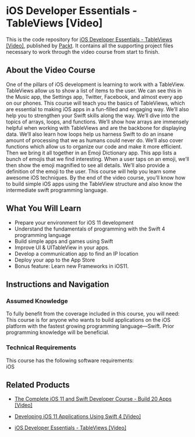 # iOS Developer Essentials - TableViews [Video]
This is the code repository for [iOS Developer Essentials - TableViews [Video]](https://www.packtpub.com/application-development/ios-developer-essentials-tableviews-video?utm_source=github&utm_medium=repository&utm_campaign=9781788299015), published by [Packt](https://www.packtpub.com/?utm_source=github). It contains all the supporting project files necessary to work through the video course from start to finish.
## About the Video Course
One of the pillars of iOS development is learning to work with a TableView. TableViews allow us to show a list of items to the user. We can see this in the Music app, the Settings app, Twitter, Facebook, and almost every app on our phones. This course will teach you the basics of TableViews, which are essential to making iOS apps in a fun-filled and engaging way.
We’ll also help you to strengthen your Swift skills along the way. 
We’ll dive into the topics of arrays, loops, and functions. We’ll show how arrays are immensely helpful when working with TableViews and are the backbone for displaying data. We’ll also learn how loops help us harness Swift to do an insane amount of processing that we as humans could never do. We’ll also cover functions which allow us to organize our code and make it more efficient.
Then we bring it all together in an Emoji Dictionary app. This app lists a bunch of emojis that we find interesting. When a user taps on an emoji, we’ll then show the emoji magnified to see all details. We’ll also provide a definition of the emoji to the user. This course will help you learn some awesome iOS techniques.
By the end of the video course, you’ll know how to build simple iOS apps using the TableView structure and also know the intermediate swift programming language.

<H2>What You Will Learn</H2>
<DIV class=book-info-will-learn-text>
<UL>
<LI>Prepare your environment for iOS 11 development 
<LI>Understand the fundamentals of programming with the Swift 4 programming language 
<LI>Build simple apps and games using Swift 
<LI>Improve UI &amp; UITableView in your apps. 
<LI>Develop a communication app to find an IP location 
<LI>Deploy your app to the App Store 
<LI>Bonus feature: Learn new Frameworks in iOS11. </LI></UL></DIV>

## Instructions and Navigation
### Assumed Knowledge
To fully benefit from the coverage included in this course, you will need:<br/>
	This course is for anyone who wants to build applications on the iOS platform with the fastest growing programming language—Swift. Prior programming knowledge will be beneficial.
### Technical Requirements
This course has the following software requirements:<br/>
iOS

## Related Products
* [The Complete iOS 11 and Swift Developer Course - Build 20 Apps [Video]](https://www.packtpub.com/application-development/developing-ios-11-applications-using-swift-4-video?utm_source=github&utm_medium=repository&utm_campaign=9781788393546)

* [Developing iOS 11 Applications Using Swift 4 [Video]](https://www.packtpub.com/application-development/developing-ios-11-applications-using-swift-4-video?utm_source=github&utm_medium=repository&utm_campaign=9781788393546)

* [iOS Developer Essentials - TableViews [Video]](https://www.packtpub.com/application-development/ios-developer-essentials-tableviews-video?utm_source=github&utm_medium=repository&utm_campaign=9781788299015)

